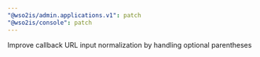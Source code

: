 ```yaml
---
"@wso2is/admin.applications.v1": patch
"@wso2is/console": patch
---
```


Improve callback URL input normalization by handling optional parentheses
